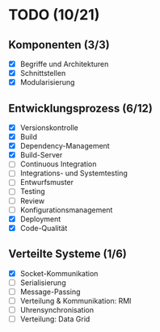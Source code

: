 # TODO (10/21)

## Komponenten (3/3)

- [x] Begriffe und Architekturen
- [x] Schnittstellen
- [x] Modularisierung

## Entwicklungsprozess (6/12)

- [x] Versionskontrolle
- [x] Build
- [x] Dependency-Management
- [x] Build-Server
- [ ] Continuous Integration
- [ ] Integrations- und Systemtesting
- [ ] Entwurfsmuster
- [ ] Testing
- [ ] Review
- [ ] Konfigurationsmanagement
- [x] Deployment
- [x] Code-Qualität

## Verteilte Systeme (1/6)

- [x] Socket-Kommunikation
- [ ] Serialisierung
- [ ] Message-Passing
- [ ] Verteilung & Kommunikation: RMI
- [ ] Uhrensynchronisation
- [ ] Verteilung: Data Grid
